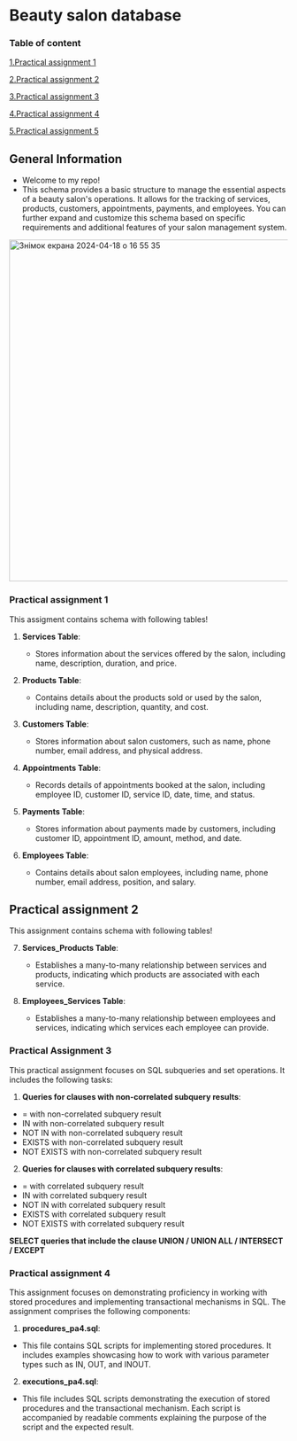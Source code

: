 # Beauty salon database

### Table of content
[1.Practical assignment 1](#practical-assignment1)

[2.Practical assignment 2](#practical-assignment2)

[3.Practical assignment 3](#practical-assignment3)

[4.Practical assignment 4](#practical-assignment4)

[5.Practical assignment 5](#practical-assignment5)

## General Information
- Welcome to my repo!
- This schema provides a basic structure to manage the essential aspects of a beauty salon's operations. It allows for the tracking of services, products, customers, appointments, payments, and employees. You can further expand and customize this schema based on specific requirements and additional features of your salon management system.
<img width="617" alt="Знімок екрана 2024-04-18 о 16 55 35" src="https://github.com/Artur-Nanivskyi/Beauty-salon-database/assets/148461779/9a198dc6-c3da-426f-b7e8-de8a305828d5">

<a name="practical-assignment1"></a>
### Practical assignment 1 
This assigment contains schema with following tables!

1. **Services Table**:
   - Stores information about the services offered by the salon, including name, description, duration, and price.

2. **Products Table**:
   - Contains details about the products sold or used by the salon, including name, description, quantity, and cost.

3. **Customers Table**:
   - Stores information about salon customers, such as name, phone number, email address, and physical address.

4. **Appointments Table**:
   - Records details of appointments booked at the salon, including employee ID, customer ID, service ID, date, time, and status.

5. **Payments Table**:
   - Stores information about payments made by customers, including customer ID, appointment ID, amount, method, and date.

6. **Employees Table**:
   - Contains details about salon employees, including name, phone number, email address, position, and salary.

<a name="practical-assignment2"></a>
## Practical assignment 2
This assignment contains schema with following tables!

7. **Services_Products Table**:
   - Establishes a many-to-many relationship between services and products, indicating which products are associated with each service.

8. **Employees_Services Table**:
   - Establishes a many-to-many relationship between employees and services, indicating which services each employee can provide.
  

<a name="practical-assignment3"></a>
### Practical Assignment 3

This practical assignment focuses on SQL subqueries and set operations. It includes the following tasks:

1. **Queries for clauses with non-correlated subquery results**:
- = with non-correlated subquery result
- IN with non-correlated subquery result
- NOT IN with non-correlated subquery result
- EXISTS with non-correlated subquery result
- NOT EXISTS with non-correlated subquery result
2. **Queries for clauses with correlated subquery results**:
- = with correlated subquery result
- IN with correlated subquery result
- NOT IN with correlated subquery result
- EXISTS with correlated subquery result
- NOT EXISTS with correlated subquery result
  
**SELECT queries that include the clause UNION / UNION ALL / INTERSECT / EXCEPT**

<a name="practical-assignment4"></a>
### Practical assignment 4

This assignment focuses on demonstrating proficiency in working with stored procedures and implementing transactional mechanisms in SQL. The assignment comprises the following components:

1. **procedures_pa4.sql**:
- This file contains SQL scripts for implementing stored procedures. It includes examples showcasing how to work with various parameter types such as IN, OUT, and INOUT.
2. **executions_pa4.sql**:
- This file includes SQL scripts demonstrating the execution of stored procedures and the transactional mechanism. Each script is accompanied by readable comments explaining the purpose of the script and the expected result.

